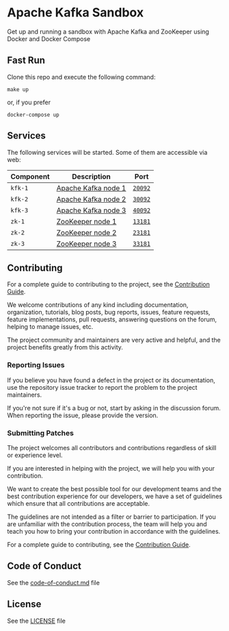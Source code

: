 # Apache Kafka Sandbox

Get up and running a sandbox with Apache Kafka and ZooKeeper using Docker and Docker Compose

## Fast Run

Clone this repo and execute the following command:

```
make up
```

or, if you prefer

```
docker-compose up
```

## Services

The following services will be started. Some of them are accessible via web:

| Component           | Description                                              | Port                               |
| ------------------- | -------------------------------------------------------- | ---------------------------------- |
| `kfk-1`             | [Apache Kafka node 1](https://solr.apache.org/)          | [`20092`](http://localhost:20092/) |
| `kfk-2`             | [Apache Kafka node 2](https://solr.apache.org/)          | [`30092`](http://localhost:30092/) |
| `kfk-3`             | [Apache Kafka node 3](https://solr.apache.org/)          | [`40092`](http://localhost:40092/) |
| `zk-1`              | [ZooKeeper node 1](https://zookeeper.apache.org/)        | [`13181`](http://localhost:13181/) |
| `zk-2`              | [ZooKeeper node 2](https://zookeeper.apache.org/)        | [`23181`](http://localhost:23181/) |
| `zk-3`              | [ZooKeeper node 3](https://zookeeper.apache.org/)        | [`33181`](http://localhost:33181/) |

## Contributing

For a complete guide to contributing to the project, see the [Contribution Guide](CONTRIBUTING.md).

We welcome contributions of any kind including documentation, organization, tutorials, blog posts, bug reports, issues, feature requests, feature implementations, pull requests, answering questions on the forum, helping to manage issues, etc.

The project community and maintainers are very active and helpful, and the project benefits greatly from this activity.

### Reporting Issues

If you believe you have found a defect in the project or its documentation, use the repository issue tracker to report the problem to the project maintainers.

If you're not sure if it's a bug or not, start by asking in the discussion forum. When reporting the issue, please provide the version.

### Submitting Patches

The project welcomes all contributors and contributions regardless of skill or experience level.

If you are interested in helping with the project, we will help you with your contribution.

We want to create the best possible tool for our development teams and the best contribution experience for our developers, we have a set of guidelines which ensure that all contributions are acceptable.

The guidelines are not intended as a filter or barrier to participation. If you are unfamiliar with the contribution process, the team will help you and teach you how to bring your contribution in accordance with the guidelines.

For a complete guide to contributing, see the [Contribution Guide](CONTRIBUTING.md).

## Code of Conduct

See the [code-of-conduct.md](./code-of-conduct.md) file

## License

See the [LICENSE](./LICENSE) file
